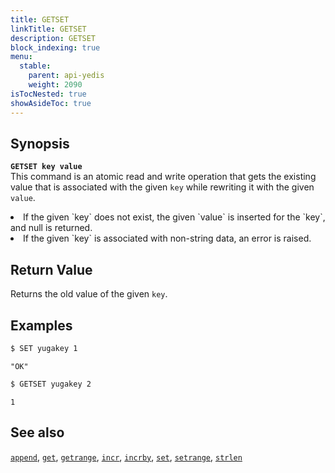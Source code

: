 ```yaml
---
title: GETSET
linkTitle: GETSET
description: GETSET
block_indexing: true
menu:
  stable:
    parent: api-yedis
    weight: 2090
isTocNested: true
showAsideToc: true
---
```


## Synopsis

<b>`GETSET key value`</b><br>
This command is an atomic read and write operation that gets the existing value that is associated with the given `key` while rewriting it with the given `value`.

<li>If the given `key` does not exist, the given `value` is inserted for the `key`, and null is returned.</li>
<li>If the given `key` is associated with non-string data, an error is raised.</li>

## Return Value

Returns the old value of the given `key`.

## Examples

```sh
$ SET yugakey 1
```

```
"OK"
```

```sh
$ GETSET yugakey 2
```

```
1
```

## See also

[`append`](../append/), [`get`](../get/), [`getrange`](../getrange/), [`incr`](../incr/), [`incrby`](../incrby/), [`set`](../set/), [`setrange`](../setrange/), [`strlen`](../strlen/)
